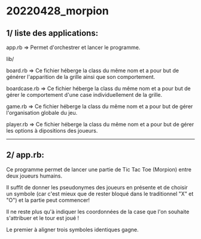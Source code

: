 # 20220428_morpion

## 1/ liste des applications:

app.rb => Permet d'orchestrer et lancer le programme.


lib/

board.rb => Ce fichier héberge la class du même nom et a pour but de générer l'apparition de la grille ainsi que son comportement.

boardcase.rb => Ce fichier héberge la class du même nom et a pour but de gérer le comportement d'une case individuellement de la grille.

game.rb => Ce fichier héberge la class du même nom et a pour but de gérer l'organisation globale du jeu.

player.rb => Ce fichier héberge la class du même nom et a pour but de gérer les options à dipositions des joueurs.


---

## 2/ app.rb:
Ce programme permet de lancer une partie de Tic Tac Toe (Morpion) entre deux joueurs humains.

Il suffit de donner les pseudonymes des joueurs en présente et de choisir un symbole (car c'est mieux que de rester bloqué dans le traditionnel "X" et "O") et la partie peut commencer! 

Il ne reste plus qu'à indiquer les coordonnées de la case que l'on souhaite s'attribuer et le tour est joué !

Le premier à aligner trois symboles identiques gagne.